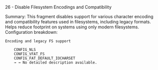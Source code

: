 26 - Disable Filesystem Encodings and Compatibility

Summary: This fragment disables support for various character encoding and compatibility features used in filesystems, including legacy formats. Helps reduce footprint on systems using only modern filesystems.
Configuration breakdown:

    Encoding and legacy FS support

        CONFIG_NLS
        CONFIG_VFAT_FS
        CONFIG_FAT_DEFAULT_IOCHARSET
        → → No detailed description available.

